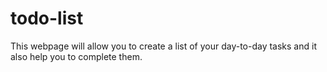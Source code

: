 # todo-list
This webpage will allow you to create a list of your day-to-day tasks and it also help you to complete them.
